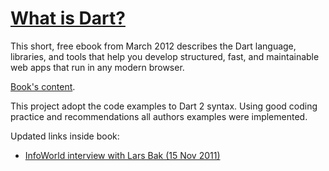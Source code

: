 # [What is Dart?](https://www.oreilly.com/library/view/what-is-dart/9781449333164)

This short, free ebook from March 2012 describes the Dart language, libraries, and tools that help you develop structured, fast, and maintainable web apps that run in any modern browser.

[Book's content](http://radar.oreilly.com/2012/03/what-is-dart.html).


This project adopt the code examples to Dart 2 syntax. Using good coding practice and recommendations all authors examples were implemented.

Updated links inside book:
* [InfoWorld interview with Lars Bak (15 Nov 2011)](https://www.infoworld.com/article/2620869/infoworld-interview--why-google-dart-beats-javascript.html)

